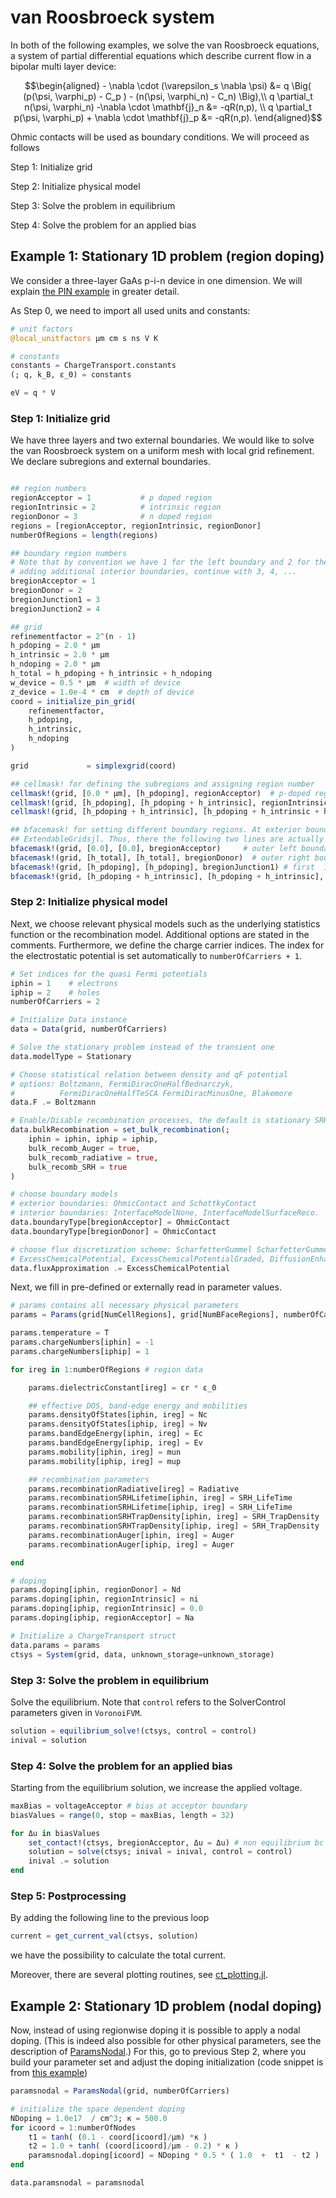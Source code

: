 van Roosbroeck system
================================

In both of the following examples, we solve the van Roosbroeck equations, a system of partial differential equations which describe current flow in a bipolar multi layer device:

```math
\begin{aligned}
	- \nabla \cdot (\varepsilon_s \nabla \psi) &= q \Big( (p(\psi, \varphi_p) - C_p ) - (n(\psi, \varphi_n) - C_n) \Big),\\
	q \partial_t n(\psi, \varphi_n) -\nabla \cdot \mathbf{j}_n &= -qR(n,p), \\
	q \partial_t p(\psi, \varphi_p) + \nabla \cdot \mathbf{j}_p &= -qR(n,p).
\end{aligned}
```
Ohmic contacts will be used as boundary conditions. We will proceed as follows

Step 1: Initialize grid

Step 2: Initialize physical model

Step 3: Solve the problem in equilibrium

Step 4: Solve the problem for an applied bias

## Example 1: Stationary 1D problem (region doping)
We consider a three-layer GaAs p-i-n device in one dimension. We will explain [the PIN example](https://github.com/WIAS-PDELib/ChargeTransport.jl/blob/master/examples/Ex101_PIN.jl) in
greater detail.

As Step 0, we need to import all used units and constants:

```julia
# unit factors
@local_unitfactors μm cm s ns V K

# constants
constants = ChargeTransport.constants
(; q, k_B, ε_0) = constants

eV = q * V
```

### Step 1: Initialize grid
We have three layers and two external boundaries. We would like to solve the van Roosbroeck system on a uniform mesh with local grid refinement. We declare subregions and external boundaries.

```julia

## region numbers
regionAcceptor = 1           # p doped region
regionIntrinsic = 2          # intrinsic region
regionDonor = 3              # n doped region
regions = [regionAcceptor, regionIntrinsic, regionDonor]
numberOfRegions = length(regions)

## boundary region numbers
# Note that by convention we have 1 for the left boundary and 2 for the right boundary. If
# adding additional interior boundaries, continue with 3, 4, ...
bregionAcceptor = 1
bregionDonor = 2
bregionJunction1 = 3
bregionJunction2 = 4

## grid
refinementfactor = 2^(n - 1)
h_pdoping = 2.0 * μm
h_intrinsic = 2.0 * μm
h_ndoping = 2.0 * μm
h_total = h_pdoping + h_intrinsic + h_ndoping
w_device = 0.5 * μm  # width of device
z_device = 1.0e-4 * cm  # depth of device
coord = initialize_pin_grid(
    refinementfactor,
    h_pdoping,
    h_intrinsic,
    h_ndoping
)

grid             = simplexgrid(coord)

## cellmask! for defining the subregions and assigning region number
cellmask!(grid, [0.0 * μm], [h_pdoping], regionAcceptor)  # p-doped region = 1
cellmask!(grid, [h_pdoping], [h_pdoping + h_intrinsic], regionIntrinsic) # intrinsic region = 2
cellmask!(grid, [h_pdoping + h_intrinsic], [h_pdoping + h_intrinsic + h_ndoping], regionDonor)     # n-doped region = 3

## bfacemask! for setting different boundary regions. At exterior boundaries they are automatically set by
## ExtendableGridsjl. Thus, there the following two lines are actually unneccesarry, but are only written for completeness.
bfacemask!(grid, [0.0], [0.0], bregionAcceptor)     # outer left boundary
bfacemask!(grid, [h_total], [h_total], bregionDonor)  # outer right boundary
bfacemask!(grid, [h_pdoping], [h_pdoping], bregionJunction1) # first  inner interface
bfacemask!(grid, [h_pdoping + h_intrinsic], [h_pdoping + h_intrinsic], bregionJunction2) # second inner interface
```

### Step 2: Initialize physical model
Next, we choose relevant physical models such as the underlying statistics function or the recombination model. Additional options are stated in the comments.
Furthermore, we define the charge carrier indices. The index for the electrostatic potential is set automatically to `numberOfCarriers + 1`.

```julia
# Set indices for the quasi Fermi potentials
iphin = 1    # electrons
iphip = 2    # holes
numberOfCarriers = 2

# Initialize Data instance
data = Data(grid, numberOfCarriers)

# Solve the stationary problem instead of the transient one
data.modelType = Stationary

# Choose statistical relation between density and qF potential
# options: Boltzmann, FermiDiracOneHalfBednarczyk,
#          FermiDiracOneHalfTeSCA FermiDiracMinusOne, Blakemore
data.F .= Boltzmann

# Enable/Disable recombination processes, the default is stationary SRH recombination.
data.bulkRecombination = set_bulk_recombination(;
    iphin = iphin, iphip = iphip,
    bulk_recomb_Auger = true,
    bulk_recomb_radiative = true,
    bulk_recomb_SRH = true
)

# choose boundary models
# exterior boundaries: OhmicContact and SchottkyContact
# interior boundaries: InterfaceModelNone, InterfaceModelSurfaceReco.
data.boundaryType[bregionAcceptor] = OhmicContact
data.boundaryType[bregionDonor] = OhmicContact

# choose flux discretization scheme: ScharfetterGummel ScharfetterGummelGraded,
# ExcessChemicalPotential, ExcessChemicalPotentialGraded, DiffusionEnhanced, GeneralizedSG
data.fluxApproximation .= ExcessChemicalPotential
```

Next, we fill in pre-defined or externally read in parameter values.

```julia
# params contains all necessary physical parameters
params = Params(grid[NumCellRegions], grid[NumBFaceRegions], numberOfCarriers)

params.temperature = T
params.chargeNumbers[iphin] = -1
params.chargeNumbers[iphip] = 1

for ireg in 1:numberOfRegions # region data

    params.dielectricConstant[ireg] = εr * ε_0

    ## effective DOS, band-edge energy and mobilities
    params.densityOfStates[iphin, ireg] = Nc
    params.densityOfStates[iphip, ireg] = Nv
    params.bandEdgeEnergy[iphin, ireg] = Ec
    params.bandEdgeEnergy[iphip, ireg] = Ev
    params.mobility[iphin, ireg] = mun
    params.mobility[iphip, ireg] = mup

    ## recombination parameters
    params.recombinationRadiative[ireg] = Radiative
    params.recombinationSRHLifetime[iphin, ireg] = SRH_LifeTime
    params.recombinationSRHLifetime[iphip, ireg] = SRH_LifeTime
    params.recombinationSRHTrapDensity[iphin, ireg] = SRH_TrapDensity
    params.recombinationSRHTrapDensity[iphip, ireg] = SRH_TrapDensity
    params.recombinationAuger[iphin, ireg] = Auger
    params.recombinationAuger[iphip, ireg] = Auger

end

# doping
params.doping[iphin, regionDonor] = Nd
params.doping[iphin, regionIntrinsic] = ni
params.doping[iphip, regionIntrinsic] = 0.0
params.doping[iphip, regionAcceptor] = Na

# Initialize a ChargeTransport struct
data.params = params
ctsys = System(grid, data, unknown_storage=unknown_storage)
```

### Step 3: Solve the problem in equilibrium
Solve the equilibrium. Note that `control` refers to the SolverControl
parameters given in `VoronoiFVM`.
```julia
solution = equilibrium_solve!(ctsys, control = control)
inival = solution
```

### Step 4: Solve the problem for an applied bias
Starting from the equilibrium solution, we increase the applied voltage.
```julia
maxBias = voltageAcceptor # bias at acceptor boundary
biasValues = range(0, stop = maxBias, length = 32)

for Δu in biasValues
    set_contact!(ctsys, bregionAcceptor, Δu = Δu) # non equilibrium bc
    solution = solve(ctsys; inival = inival, control = control)
    inival .= solution
end
```

### Step 5: Postprocessing
By adding the following line to the previous loop
```julia
current = get_current_val(ctsys, solution)
```
we have the possibility to calculate the total current.

Moreover, there are several plotting routines, see [ct_plotting.jl](https://github.com/WIAS-PDELib/ChargeTransport.jl/blob/master/src/ct_plotting.jl).

## Example 2: Stationary 1D problem (nodal doping)

Now, instead of using regionwise doping it is possible to apply a nodal doping. (This is indeed also possible for other physical parameters, see the description of [ParamsNodal](https://github.com/WIAS-PDELib/ChargeTransport.jl/blob/ab0684293845859fb142ea69d786a88b597a8b67/src/ct_system.jl#L426).)
For this, go to previous Step 2, where you build your parameter set and adjust the doping initialization (code snippet is from [this example](https://github.com/WIAS-PDELib/ChargeTransport.jl/blob/master/examples/Ex102_PIN_nodal_doping.jl))

```julia
paramsnodal = ParamsNodal(grid, numberOfCarriers)

# initialize the space dependent doping
NDoping = 1.0e17  / cm^3; κ = 500.0
for icoord = 1:numberOfNodes
    t1 = tanh( (0.1 - coord[icoord]/μm) *κ )
    t2 = 1.0 + tanh( (coord[icoord]/μm - 0.2) * κ )
    paramsnodal.doping[icoord] = NDoping * 0.5 * ( 1.0  +  t1  - t2 )
end

data.paramsnodal = paramsnodal
```
